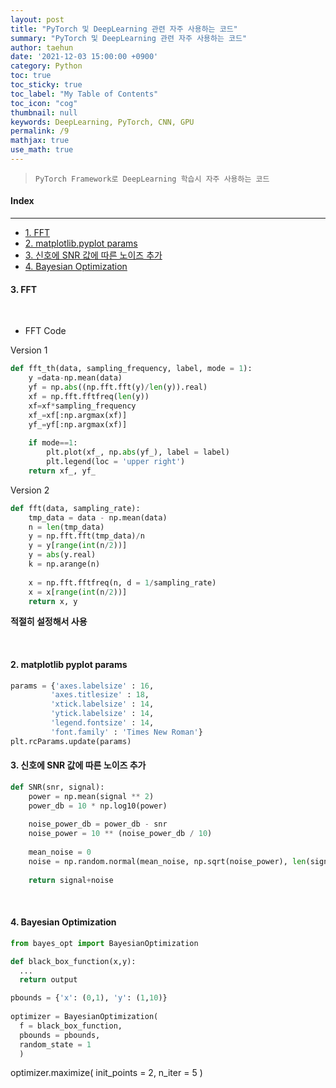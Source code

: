 ```yaml
---
layout: post
title: "PyTorch 및 DeepLearning 관련 자주 사용하는 코드"
summary: "PyTorch 및 DeepLearning 관련 자주 사용하는 코드"
author: taehun
date: '2021-12-03 15:00:00 +0900'
category: Python
toc: true
toc_sticky: true
toc_label: "My Table of Contents"
toc_icon: "cog"
thumbnail: null
keywords: DeepLearning, PyTorch, CNN, GPU
permalink: /9
mathjax: true
use_math: true
---
```


> `PyTorch Framework로 DeepLearning 학습시 자주 사용하는 코드 `

#### Index
---

- [1. FFT](#1-fft)
- [2. matplotlib.pyplot params](#2-matplotlib-pyplot-params)
- [3. 신호에 SNR 값에 따른 노이즈 추가](#3-신호에-snr-값에-따른-노이즈-추가)
- [4. Bayesian Optimization](#4-bayesian-optimization)


#### **3. FFT**
  
<br>
  
  - FFT Code

Version 1

```python
def fft_th(data, sampling_frequency, label, mode = 1):
    y =data-np.mean(data)
    yf = np.abs((np.fft.fft(y)/len(y)).real)
    xf = np.fft.fftfreq(len(y))
    xf=xf*sampling_frequency
    xf_=xf[:np.argmax(xf)]
    yf_=yf[:np.argmax(xf)]
    
    if mode==1:
        plt.plot(xf_, np.abs(yf_), label = label)
        plt.legend(loc = 'upper right')
    return xf_, yf_
```

Version 2

```python
def fft(data, sampling_rate):
    tmp_data = data - np.mean(data)
    n = len(tmp_data)
    y = np.fft.fft(tmp_data)/n
    y = y[range(int(n/2))]
    y = abs(y.real)
    k = np.arange(n)
    
    x = np.fft.fftfreq(n, d = 1/sampling_rate)
    x = x[range(int(n/2))]
    return x, y
```

   **적절히 설정해서 사용**

<br>

#### **2. matplotlib pyplot params**

```python
params = {'axes.labelsize' : 16,
         'axes.titlesize' : 18,
         'xtick.labelsize' : 14,
         'ytick.labelsize' : 14,
         'legend.fontsize' : 14,
         'font.family' : 'Times New Roman'}
plt.rcParams.update(params)
```

#### **3. 신호에 SNR 값에 따른 노이즈 추가**

```python
def SNR(snr, signal):
    power = np.mean(signal ** 2)
    power_db = 10 * np.log10(power)
    
    noise_power_db = power_db - snr
    noise_power = 10 ** (noise_power_db / 10)
    
    mean_noise = 0
    noise = np.random.normal(mean_noise, np.sqrt(noise_power), len(signal))
    
    return signal+noise
```

<br>

#### **4. Bayesian Optimization**

```python
from bayes_opt import BayesianOptimization

def black_box_function(x,y):
  ...
  return output
```

```python
pbounds = {'x': (0,1), 'y': (1,10)}
  
optimizer = BayesianOptimization(
  f = black_box_function,
  pbounds = pbounds,
  random_state = 1
  )
```
  
  optimizer.maximize(
    init_points = 2,
    n_iter = 5
)
```

